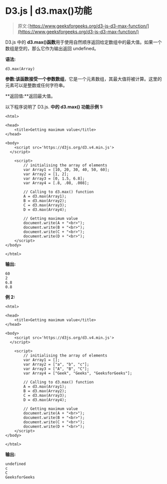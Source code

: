 # D3.js | d3.max()功能

> 原文:[https://www.geeksforgeeks.org/d3-js-d3-max-function/](https://www.geeksforgeeks.org/d3-js-d3-max-function/)

D3.js 中的 **d3.max()函数**用于使用自然顺序返回给定数组中的最大值。如果一个数组是空的，那么它作为输出返回 undefined。

**语法:**

```
d3.max(Array)
```

**参数:**该函数接受一个参数**数组**，它是一个元素数组，其最大值将被计算。这里的元素可以是整数或任何字符串。

**返回值:**返回最大值。

以下程序说明了 D3.js.
**中的 **d3.max()** 功能示例 1:**

```
<html>

<head>
    <title>Getting maximum value</title>
</head>

<body>
    <script src='https://d3js.org/d3.v4.min.js'>
  </script>

    <script>
        // initialising the array of elements
        var Array1 = [10, 20, 30, 40, 50, 60];
        var Array2 = [1, 2];
        var Array3 = [0, 1.5, 6.8];
        var Array4 = [.8, .08, .008];

        // Calling to d3.max() function
        A = d3.max(Array1);
        B = d3.max(Array2);
        C = d3.max(Array3);
        D = d3.max(Array4);

        // Getting maximum value
        document.write(A + "<br>");
        document.write(B + "<br>");
        document.write(C + "<br>");
        document.write(D + "<br>");
    </script>
</body>

</html>
```

**输出:**

```
60
2
6.8
0.8
```

**例 2:**

```
<html>

<head>
    <title>Getting maximum value</title>
</head>

<body>
    <script src='https://d3js.org/d3.v4.min.js'>
  </script>

    <script>
        // initialising the array of elements
        var Array1 = [];
        var Array2 = ["a", "b", "c"];
        var Array3 = ["A", "B", "C"];
        var Array4 = ["Geek", "Geeks", "GeeksforGeeks"];

        // Calling to d3.max() function
        A = d3.max(Array1);
        B = d3.max(Array2);
        C = d3.max(Array3);
        D = d3.max(Array4);

        // Getting maximum value
        document.write(A + "<br>");
        document.write(B + "<br>");
        document.write(C + "<br>");
        document.write(D + "<br>");
    </script>
</body>

</html>
```

**输出:**

```
undefined
c
C
GeeksforGeeks
```